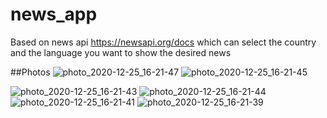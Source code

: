 # news_app
Based on news api https://newsapi.org/docs
which can select the country and the language you want to show the desired news

##Photos
![photo_2020-12-25_16-21-47](https://user-images.githubusercontent.com/36547894/103136938-4ed8c080-46cd-11eb-8bb6-4c7d7fc7d746.jpg) ![photo_2020-12-25_16-21-45](https://user-images.githubusercontent.com/36547894/103136941-51d3b100-46cd-11eb-9837-5f164a5637d4.jpg)

![photo_2020-12-25_16-21-43](https://user-images.githubusercontent.com/36547894/103136944-55ffce80-46cd-11eb-885e-5599c7f8f2a1.jpg)
![photo_2020-12-25_16-21-44](https://user-images.githubusercontent.com/36547894/103136946-58fabf00-46cd-11eb-8815-840dbfb170eb.jpg)
![photo_2020-12-25_16-21-41](https://user-images.githubusercontent.com/36547894/103136948-5b5d1900-46cd-11eb-8282-04f21b1245e4.jpg)
![photo_2020-12-25_16-21-39](https://user-images.githubusercontent.com/36547894/103136952-5ef0a000-46cd-11eb-8c40-6e0464686684.jpg)

